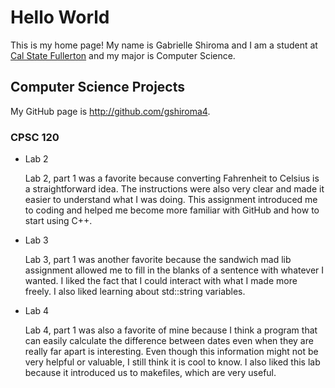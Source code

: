 # Hello World

This is my home page! My name is Gabrielle Shiroma and I am a student at [Cal State Fullerton](http://www.fullerton.edu/) and my major is Computer Science.

## Computer Science Projects

My GitHub page is http://github.com/gshiroma4.

### CPSC 120

* Lab 2

    Lab 2, part 1 was a favorite because converting Fahrenheit to Celsius is a straightforward idea. The instructions were also very clear and made it easier to understand what I was doing. This assignment introduced me to coding and helped me become more familiar with GitHub and how to start using C++. 

* Lab 3

    Lab 3, part 1 was another favorite because the sandwich mad lib assignment allowed me to fill in the blanks of a sentence with whatever I wanted. I liked the fact that I could interact with what I made more freely. I also liked learning about std::string variables.

* Lab 4

    Lab 4, part 1 was also a favorite of mine because I think a program that can easily calculate the difference between dates even when they are really far apart is interesting. Even though this information might not be very helpful or valuable, I still think it is cool to know. I also liked this lab because it introduced us to makefiles, which are very useful.
